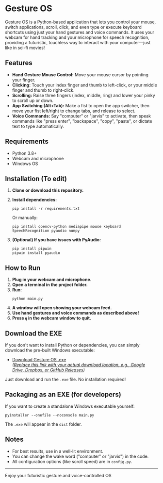 # Gesture OS

Gesture OS is a Python-based application that lets you control your mouse, switch applications, scroll, click, and even type or execute keyboard shortcuts using just your hand gestures and voice commands. It uses your webcam for hand tracking and your microphone for speech recognition, providing a futuristic, touchless way to interact with your computer—just like in sci-fi movies!

## Features

- **Hand Gesture Mouse Control:** Move your mouse cursor by pointing your finger.
- **Clicking:** Touch your index finger and thumb to left-click, or your middle finger and thumb to right-click.
- **Scrolling:** Raise three fingers (index, middle, ring) and lower your pinky to scroll up or down.
- **App Switching (Alt+Tab):** Make a fist to open the app switcher, then move your fist left/right to change tabs, and release to select.
- **Voice Commands:** Say "computer" or "jarvis" to activate, then speak commands like "press enter", "backspace", "copy", "paste", or dictate text to type automatically.

## Requirements

- Python 3.8+
- Webcam and microphone
- Windows OS


## Installation (To edit)

1. **Clone or download this repository.**
2. **Install dependencies:**
   ```
   pip install -r requirements.txt
   ```
   Or manually:
   ```
   pip install opencv-python mediapipe mouse keyboard SpeechRecognition pyaudio numpy
   ```

3. **(Optional) If you have issues with PyAudio:**
   ```
   pip install pipwin
   pipwin install pyaudio
   ```

## How to Run

1. **Plug in your webcam and microphone.**
2. **Open a terminal in the project folder.**
3. **Run:**
   ```
   python main.py
   ```
4. **A window will open showing your webcam feed.**
5. **Use hand gestures and voice commands as described above!**
6. **Press `q` in the webcam window to quit.**

## Download the EXE

If you don't want to install Python or dependencies, you can simply download the pre-built Windows executable:

- [Download Gesture OS .exe](#)  
  *([Replace this link with your actual download location, e.g., Google Drive, Dropbox, or GitHub Releases](https://drive.google.com/file/d/1erzvOf5C6yWHpn07CxnKr8Fg5fqgUy_P/view?usp=sharing))*

Just download and run the `.exe` file. No installation required!

## Packaging as an EXE (for developers)

If you want to create a standalone Windows executable yourself:
```
pyinstaller --onefile --noconsole main.py
```
The `.exe` will appear in the `dist` folder.

## Notes

- For best results, use in a well-lit environment.
- You can change the wake word ("computer" or "jarvis") in the code.
- All configuration options (like scroll speed) are in `config.py`.

---

Enjoy your futuristic gesture and voice-controlled OS